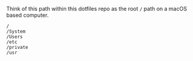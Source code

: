 Think of this path within this dotfiles repo as the root `/` path on a macOS based computer.

```shell
/
/System
/Users
/etc
/private
/usr
```

